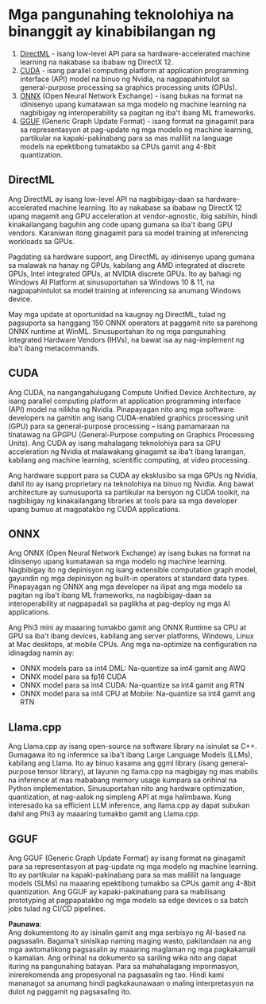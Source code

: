 # Mga pangunahing teknolohiya na binanggit ay kinabibilangan ng

1. [DirectML](https://learn.microsoft.com/windows/ai/directml/dml?WT.mc_id=aiml-138114-kinfeylo) - isang low-level API para sa hardware-accelerated machine learning na nakabase sa ibabaw ng DirectX 12.
2. [CUDA](https://blogs.nvidia.com/blog/what-is-cuda-2/) - isang parallel computing platform at application programming interface (API) model na binuo ng Nvidia, na nagpapahintulot sa general-purpose processing sa graphics processing units (GPUs).
3. [ONNX](https://onnx.ai/) (Open Neural Network Exchange) - isang bukas na format na idinisenyo upang kumatawan sa mga modelo ng machine learning na nagbibigay ng interoperability sa pagitan ng iba't ibang ML frameworks.
4. [GGUF](https://github.com/ggerganov/ggml/blob/master/docs/gguf.md) (Generic Graph Update Format) - isang format na ginagamit para sa representasyon at pag-update ng mga modelo ng machine learning, partikular na kapaki-pakinabang para sa mas maliliit na language models na epektibong tumatakbo sa CPUs gamit ang 4-8bit quantization.

## DirectML

Ang DirectML ay isang low-level API na nagbibigay-daan sa hardware-accelerated machine learning. Ito ay nakabase sa ibabaw ng DirectX 12 upang magamit ang GPU acceleration at vendor-agnostic, ibig sabihin, hindi kinakailangang baguhin ang code upang gumana sa iba't ibang GPU vendors. Karaniwan itong ginagamit para sa model training at inferencing workloads sa GPUs.

Pagdating sa hardware support, ang DirectML ay idinisenyo upang gumana sa malawak na hanay ng GPUs, kabilang ang AMD integrated at discrete GPUs, Intel integrated GPUs, at NVIDIA discrete GPUs. Ito ay bahagi ng Windows AI Platform at sinusuportahan sa Windows 10 & 11, na nagpapahintulot sa model training at inferencing sa anumang Windows device.

May mga update at oportunidad na kaugnay ng DirectML, tulad ng pagsuporta sa hanggang 150 ONNX operators at paggamit nito sa parehong ONNX runtime at WinML. Sinusuportahan ito ng mga pangunahing Integrated Hardware Vendors (IHVs), na bawat isa ay nag-implement ng iba't ibang metacommands.

## CUDA

Ang CUDA, na nangangahulugang Compute Unified Device Architecture, ay isang parallel computing platform at application programming interface (API) model na nilikha ng Nvidia. Pinapayagan nito ang mga software developers na gamitin ang isang CUDA-enabled graphics processing unit (GPU) para sa general-purpose processing – isang pamamaraan na tinatawag na GPGPU (General-Purpose computing on Graphics Processing Units). Ang CUDA ay isang mahalagang teknolohiya para sa GPU acceleration ng Nvidia at malawakang ginagamit sa iba't ibang larangan, kabilang ang machine learning, scientific computing, at video processing.

Ang hardware support para sa CUDA ay eksklusibo sa mga GPUs ng Nvidia, dahil ito ay isang proprietary na teknolohiya na binuo ng Nvidia. Ang bawat architecture ay sumusuporta sa partikular na bersyon ng CUDA toolkit, na nagbibigay ng kinakailangang libraries at tools para sa mga developer upang bumuo at magpatakbo ng CUDA applications.

## ONNX

Ang ONNX (Open Neural Network Exchange) ay isang bukas na format na idinisenyo upang kumatawan sa mga modelo ng machine learning. Nagbibigay ito ng depinisyon ng isang extensible computation graph model, gayundin ng mga depinisyon ng built-in operators at standard data types. Pinapayagan ng ONNX ang mga developer na ilipat ang mga modelo sa pagitan ng iba't ibang ML frameworks, na nagbibigay-daan sa interoperability at nagpapadali sa paglikha at pag-deploy ng mga AI applications.

Ang Phi3 mini ay maaaring tumakbo gamit ang ONNX Runtime sa CPU at GPU sa iba't ibang devices, kabilang ang server platforms, Windows, Linux at Mac desktops, at mobile CPUs. Ang mga na-optimize na configuration na idinagdag namin ay:

- ONNX models para sa int4 DML: Na-quantize sa int4 gamit ang AWQ
- ONNX model para sa fp16 CUDA
- ONNX model para sa int4 CUDA: Na-quantize sa int4 gamit ang RTN
- ONNX model para sa int4 CPU at Mobile: Na-quantize sa int4 gamit ang RTN

## Llama.cpp

Ang Llama.cpp ay isang open-source na software library na isinulat sa C++. Gumagawa ito ng inference sa iba't ibang Large Language Models (LLMs), kabilang ang Llama. Ito ay binuo kasama ang ggml library (isang general-purpose tensor library), at layunin ng llama.cpp na magbigay ng mas mabilis na inference at mas mababang memory usage kumpara sa orihinal na Python implementation. Sinusuportahan nito ang hardware optimization, quantization, at nag-aalok ng simpleng API at mga halimbawa. Kung interesado ka sa efficient LLM inference, ang llama.cpp ay dapat subukan dahil ang Phi3 ay maaaring tumakbo gamit ang Llama.cpp.

## GGUF

Ang GGUF (Generic Graph Update Format) ay isang format na ginagamit para sa representasyon at pag-update ng mga modelo ng machine learning. Ito ay partikular na kapaki-pakinabang para sa mas maliliit na language models (SLMs) na maaaring epektibong tumakbo sa CPUs gamit ang 4-8bit quantization. Ang GGUF ay kapaki-pakinabang para sa mabilisang prototyping at pagpapatakbo ng mga modelo sa edge devices o sa batch jobs tulad ng CI/CD pipelines.

**Paunawa**:  
Ang dokumentong ito ay isinalin gamit ang mga serbisyo ng AI-based na pagsasalin. Bagama't sinisikap naming maging wasto, pakitandaan na ang mga awtomatikong pagsasalin ay maaaring maglaman ng mga pagkakamali o kamalian. Ang orihinal na dokumento sa sariling wika nito ang dapat ituring na pangunahing batayan. Para sa mahahalagang impormasyon, inirerekomenda ang propesyonal na pagsasalin ng tao. Hindi kami mananagot sa anumang hindi pagkakaunawaan o maling interpretasyon na dulot ng paggamit ng pagsasaling ito.